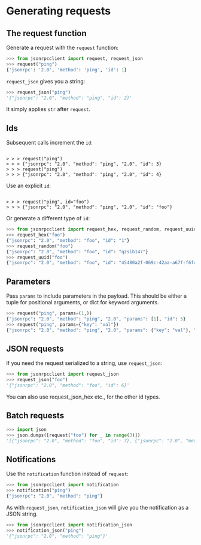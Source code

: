 # Generating requests

## The request function

Generate a request with the `request` function:

```python
>>> from jsonrpcclient import request, request_json
>>> request("ping")
{'jsonrpc': '2.0', 'method': 'ping', 'id': 1}
```

`request_json` gives you a string:

```py
>>> request_json("ping")
'{"jsonrpc": "2.0", "method": "ping", "id": 2}'
```

It simply applies `str` after `request`.

## Ids

Subsequent calls increment the `id`:

```

> > > request("ping")
> > > {"jsonrpc": "2.0", "method": "ping", "2.0", "id": 3}
> > > request("ping")
> > > {"jsonrpc": "2.0", "method": "ping", "2.0", "id": 4}

```

Use an explicit `id`:

```

> > > request("ping", id="foo")
> > > {"jsonrpc": "2.0", "method": "ping", "2.0", "id": "foo"}

```

Or generate a different type of `id`:

```python
>>> from jsonrpcclient import request_hex, request_random, request_uuid
>>> request_hex("foo")
{"jsonrpc": "2.0", "method": "foo", "id": "1"}
>>> request_random("foo")
{"jsonrpc": "2.0", "method": "foo", "id": "qzsib147"}
>>> request_uuid("foo")
{"jsonrpc": "2.0", "method": "foo", "id": "45480a2f-069c-42aa-a67f-f6fdd83d6026"}
```

## Parameters

Pass `params` to include parameters in the payload. This should be either a
tuple for positional arguments, or dict for keyword arguments.

```python
>>> request("ping", params=(1,))
{"jsonrpc": "2.0", "method": "ping", "2.0", "params": [1], "id": 5}
>>> request("ping", params={"key": "val"})
{"jsonrpc": "2.0", "method": "ping", "2.0", "params": {"key": "val"}, "id": 6}
```

## JSON requests

If you need the request serialized to a string, use `request_json`:

```python
>>> from jsonrpcclient import request_json
>>> request_json("foo")
'{"jsonrpc": "2.0", "method": "foo", "id": 6}'
```

You can also use request_json_hex etc., for the other id types.

## Batch requests

```python
>>> import json
>>> json.dumps([request("foo") for _ in range(3)])
'[{"jsonrpc": "2.0", "method": "foo", "id": 7}, {"jsonrpc": "2.0", "method": "foo", "id": 8}, {"jsonrpc": "2.0", "method": "foo", "id": 9}]'
```

## Notifications

Use the `notification` function instead of `request`:

```python
>>> from jsonrpcclient import notification
>>> notification("ping")
{"jsonrpc": "2.0", "method": "ping"}
```

As with `request_json`, `notification_json` will give you the notification as a
JSON string.

```python
>>> from jsonrpcclient import notification_json
>>> notification_json("ping")
'{"jsonrpc": "2.0", "method": "ping"}'
```
